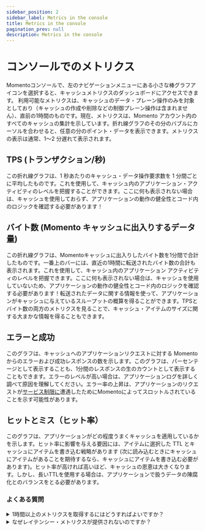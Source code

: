 ```yaml
---
sidebar_position: 2
sidebar_label: Metrics in the console
title: Metrics in the console
pagination_prev: null
description: Metrics in the console
---
```


# コンソールでのメトリクス
Momentoコンソールで、左のナビゲーションメニューにある小さな棒グラフアイコンを選択すると、キャッシュメトリクスのダッシュボードにアクセスできます。
利用可能なメトリクスは、キャッシュのデータ・プレーン操作のみを対象としており（キャッシュの作成や削除などの制御プレーン操作は含まれません）、直前の1時間のものです。現在、メトリクスは、Momento アカウント内のすべてのキャッシュの集計を示しています。折れ線グラフのその分のバブルにカーソルを合わせると、任意の分のポイント・データを表示できます。メトリクスの表示は通常、1～2 分遅れて表示されます。

## TPS (トランザクション/秒)
この折れ線グラフは、1 秒あたりのキャッシュ・データ操作要求数を 1 分間ごとに平均したものです。これを使用して、キャッシュ内のアプリケーション・アクティビティのレベルを把握することができます。ここに何も表示されない場合は、キャッシュを使用しておらず、アプリケーションの動作の健全性とコード内のロジックを確認する必要があります！

## バイト数 (Momento キャッシュに出入りするデータ量)

この折れ線グラフは、Momentoキャッシュに出入りしたバイト数を1分間で合計したものです。一番上のバーには、直近の1時間に転送されたバイト数の合計も表示されます。これを使用して、キャッシュ内のアプリケーション アクティビティのレベルを把握できます。ここに何も表示されない場合は、キャッシュを使用していないため、アプリケーションの動作の健全性とコード内のロジックを確認する必要があります！転送されたデータに関する情報を使って、アプリケーションがキャッシュに与えているスループットの概算を得ることができます。TPSとバイト数の両方のメトリクスを見ることで、キャッシュ・アイテムのサイズに関する大まかな情報を得ることもできます。

## エラーと成功

このグラフは、キャッシュへのアプリケーションリクエストに対する Momento からのエラーおよび成功レスポンスの数を示します。このグラフは、パーセンテージとして表示することも、1分間のレスポンスの生のカウントとして表示することもできます。エラーのレベルが高い場合は、アプリケーションログを詳しく調べて原因を理解してください。エラー率の上昇は、アプリケーションのリクエストが[サービス制限に](./limits)遭遇したためにMomentoによってスロットルされていることを示す可能性があります。

## ヒットとミス（ヒット率）

このグラフは、アプリケーションがどの程度うまくキャッシュを適用しているかを示します。ヒット率に影響を与える要因には、アイテムに選択した TTL とキャッシュにアイテムを書き込む戦略があります (次に読み込むときにキャッシュにアイテムがあることを期待するなら、キャッシュにアイテムを書き込む必要があります)。ヒット率が高ければ高いほど、キャッシュの恩恵は大きくなります。しかし、長いTTLを使用する場合は、アプリケーションで扱うデータの陳腐化とのバランスをとる必要があります。

### よくある質問

<details>
<summary>1時間以上のメトリクスを取得するにはどうすればよいですか？</summary>
本番環境では、Momento チームと提携してサポートを受けることをお勧めします。これには、詳細なメトリクスを観測可能なツール（現在は CloudWatch ですが、今後オプションが追加される予定です）に公開することも含まれます。詳細なメトリクスの配信が可能になれば、運用基準に従ってアラームやダッシュボードを構築できます。
</details>

<details>
<summary>なぜレイテンシー・メトリクスが提供されないのですか？</summary>
Momentoが測定できるのは、サービス内部（リクエストルーターとストレージノード間）のトラフィックに関連するレイテンシーだけです。これは、全体的なレイテンシーの話や、ユーザーが受けている体験について、より多くのことを物語っています。また、カナリアを使って、ネットワーク上のどこか遠くにいるエンドユーザーが経験するレイテンシーをテストし、報告することを検討することもできます。
<br></br>
<br></br>
CloudWatchに詳細なメトリクスを配信しているお客様には、パーセンタイル付きのレイテンシ・メトリクスが提供されます。これをクライアント側のレイテンシやカナリア・レイテンシと比較して使用することで、ユーザー・エクスペリエンスの問題がMomentoキャッシュに関連しているのか、あるいは根本的な原因や解決策を他の場所に求める必要があるのかを迅速に判断することができます。
</details>
